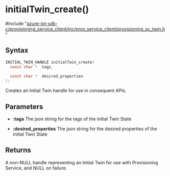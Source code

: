 # initialTwin_create()

\#include "[azure-iot-sdk-c/provisioning_service_client/inc/prov_service_client/provisioning_sc_twin.h](../iot-c-ref-provisioning-sc-twin-h.md)"  

## Syntax

```C
INITIAL_TWIN_HANDLE initialTwin_create(
  const char *  tags,

  const char *  desired_properties
);
```

Creates an Initial Twin handle for use in consequent APIs.

## Parameters
* **:tags** The json string for the tags of the initial Twin State 

* **:desired_properties** The json string for the desired properties of the initial Twin State

## Returns
A non-NULL handle representing an Initial Twin for use with Provisioning Service, and NULL on failure.


